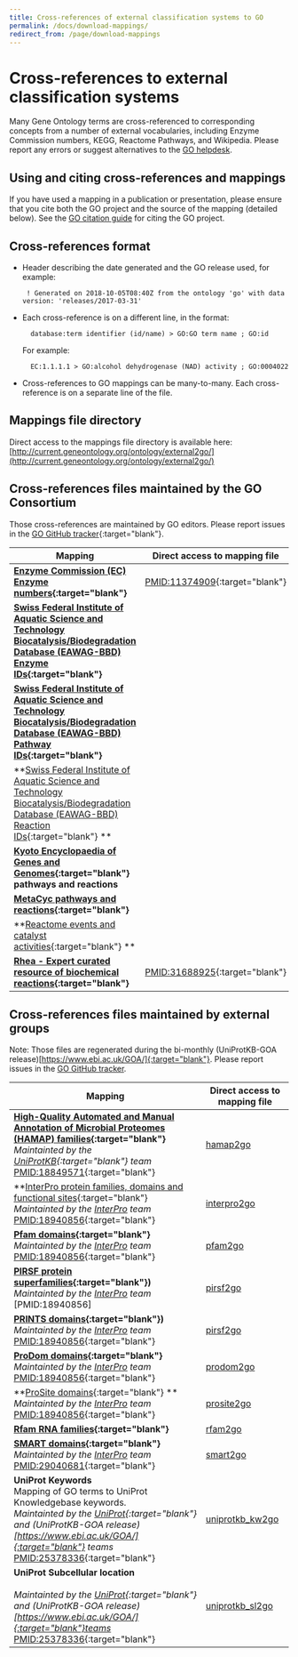 ```yaml
---
title: Cross-references of external classification systems to GO
permalink: /docs/download-mappings/
redirect_from: /page/download-mappings
---
```


# Cross-references to external classification systems
Many Gene Ontology terms are cross-referenced to corresponding concepts from a number of external vocabularies, including Enzyme Commission numbers, KEGG, Reactome Pathways, and Wikipedia. Please report any errors or suggest alternatives to the [GO helpdesk](http://help.geneontology.org/). 

## Using and citing cross-references and mappings

If you have used a mapping in a publication or presentation, please ensure that you cite both the GO project and the source of the mapping (detailed below). See the [GO citation guide](/docs/go-citation-policy/) for citing the GO project.

## Cross-references format

+ Header describing the date generated and the GO release used, for example: 

     `  ! Generated on 2018-10-05T08:40Z from the ontology 'go' with data version: 'releases/2017-03-31' `

+ Each cross-reference is on a different line, in the format: 

     `  database:term identifier (id/name) > GO:GO term name ; GO:id`
  
     For example:
  
     `  EC:1.1.1.1 > GO:alcohol dehydrogenase (NAD) activity ; GO:0004022`

 + Cross-references to GO mappings can be many-to-many. Each cross-reference is on a separate line of the file.

## Mappings file directory

Direct access to the mappings file directory is available here: [http://current.geneontology.org/ontology/external2go/](http://current.geneontology.org/ontology/external2go/)

## Cross-references files maintained by the GO Consortium

Those cross-references are maintained by GO editors. Please report issues in the [GO GitHub tracker](https://github.com/geneontology/go-ontology/issues/new){:target="blank"}. 

|Mapping |Direct access to mapping file|
|--------|---------|
|**[Enzyme Commission (EC) Enzyme numbers](https://www.qmul.ac.uk/sbcs/iubmb/){:target="blank"}** |[PMID:11374909](http://www.ncbi.nlm.nih.gov/pubmed/11374909){:target="blank"} |[ec2go](http://geneontology.org/external2go/ec2go)|
|**[Swiss Federal Institute of Aquatic Science and Technology Biocatalysis/Biodegradation Database (EAWAG-BBD) Enzyme IDs](http://eawag-bbd.ethz.ch/aboutBBD.html){:target="blank"}** | |[um-bbd_enzymeid2go](http://geneontology.org/external2go/um-bbd_enzymeid2go)|
|**[Swiss Federal Institute of Aquatic Science and Technology Biocatalysis/Biodegradation Database (EAWAG-BBD) Pathway IDs](http://eawag-bbd.ethz.ch/aboutBBD.html){:target="blank"}** | |[um-bbd_pathwayid2go](http://geneontology.org/external2go/um-bbd_pathwayid2go)|
|**[Swiss Federal Institute of Aquatic Science and Technology Biocatalysis/Biodegradation Database (EAWAG-BBD) Reaction IDs](http://eawag-bbd.ethz.ch/aboutBBD.html){:target="blank"} ** | <!--[txt](http://geneontology.org/external2go/um-bbd_reactionid2go)-->|
|**[Kyoto Encyclopaedia of Genes and Genomes](http://www.genome.jp/kegg/){:target="blank"} pathways and reactions** | |[kegg_reaction2go](http://geneontology.org/external2go/kegg_reaction2go)|
|**[MetaCyc pathways and reactions](http://metacyc.org/){:target="blank"}** | |[metacyc2go](http://geneontology.org/external2go/metacyc2go)|
|**[Reactome events and catalyst activities](http://www.reactome.org/){:target="blank"} ** | | [reactome2go](http://geneontology.org/external2go/reactome2go)|
|**[Rhea - Expert curated resource of biochemical reactions](http://www.ebi.ac.uk/rhea/){:target="blank"}** |[PMID:31688925](http://www.ncbi.nlm.nih.gov/pubmed/31688925){:target="blank"} | [rhea2go](http://geneontology.org/external2go/rhea2go)|


## Cross-references files maintained by external groups

Note: Those files are regenerated during the bi-monthly (UniProtKB-GOA release)[https://www.ebi.ac.uk/GOA/]{:target="blank"}. Please report issues in the [GO GitHub tracker](https://github.com/geneontology/go-annotation/issues/new).

|Mapping |Direct access to mapping file|
|--------|---------|
|**[High-Quality Automated and Manual Annotation of Microbial Proteomes (HAMAP) families](http://www.expasy.org/sprot/hamap/){:target="blank"}** <br> *Maintainted by the [UniProtKB](https://www.uniprot.org/){:target="blank"} team* <br> [PMID:18849571](http://www.ncbi.nlm.nih.gov/pubmed/18849571){:target="blank"} | [hamap2go](http://geneontology.org/external2go/hamap2go) |
|**[InterPro protein families, domains and functional sites](http://www.ebi.ac.uk/interpro/){:target="blank"} <br>*Maintainted by the [InterPro](http://www.ebi.ac.uk/interpro/) team* <br>[PMID:18940856](http://www.ncbi.nlm.nih.gov/pubmed/18940856){:target="blank"} |[interpro2go](http://geneontology.org/external2go/interpro2go)|
|**[Pfam domains](http://pfam.xfam.org/){:target="blank"}** <br>*Maintainted by the [InterPro](http://www.ebi.ac.uk/interpro/) team* <br>[PMID:18940856](http://www.ncbi.nlm.nih.gov/pubmed/18940856){:target="blank"}|[pfam2go](http://geneontology.org/external2go/pfam2go)|
|**[PIRSF protein superfamilies](http://pir.georgetown.edu/pirwww/dbinfo/pirsf.shtml){:target="blank"})** <br>*Maintainted by the [InterPro](http://www.ebi.ac.uk/interpro/) team* <br>[PMID:18940856]|[pirsf2go](http://geneontology.org/external2go/pirsf2go)|
|**[PRINTS domains](http://www.bioinf.manchester.ac.uk/dbbrowser/PRINTS/){:target="blank"})**<br>*Maintainted by the [InterPro](http://www.ebi.ac.uk/interpro/) team* <br>[PMID:18940856](http://www.ncbi.nlm.nih.gov/pubmed/18940856){:target="blank"} |[pirsf2go](http://geneontology.org/external2go/pirsf2go)|
|**[ProDom domains](http://prodom.prabi.fr/prodom/current/html/home.php){:target="blank"}** <br>*Maintainted by the [InterPro](http://www.ebi.ac.uk/interpro/) team* <br>[PMID:18940856](http://www.ncbi.nlm.nih.gov/pubmed/18940856){:target="blank"} |[prodom2go](http://geneontology.org/external2go/prodom2go)|
|**[ProSite domains](http://www.expasy.ch/prosite/){:target="blank"} **<br>*Maintainted by the [InterPro](http://www.ebi.ac.uk/interpro/) team* <br>[PMID:18940856](http://www.ncbi.nlm.nih.gov/pubmed/18940856){:target="blank"} |[prosite2go](http://geneontology.org/external2go/prosite2go)|
|**[Rfam RNA families](http://rfam.xfam.org/){:target="blank"}**<br>|[rfam2go](http://geneontology.org/external2go/rfam2go)|
|**[SMART domains](http://smart.embl-heidelberg.de/){:target="blank"}** <br> *Maintainted by the [InterPro](http://www.ebi.ac.uk/interpro/) team* <br>[PMID:29040681](http://www.ncbi.nlm.nih.gov/pubmed/29040681){:target="blank"} |[smart2go](http://geneontology.org/external2go/smart2go)|
|**UniProt Keywords**<br> Mapping of GO terms to UniProt Knowledgebase keywords. <br>*Maintainted by the [UniProt](http://www.uniprot.org/){:target="blank"} and (UniProtKB-GOA release)[https://www.ebi.ac.uk/GOA/]{:target="blank"} teams* <br> [PMID:25378336](https://www.ncbi.nlm.nih.gov/pubmed/25378336){:target="blank"} |[uniprotkb_kw2go](http://geneontology.org/external2go/uniprotkb_kw2go)|
|**UniProt Subcellular location**<br>  <br>*Maintainted by the [UniProt](http://www.uniprot.org/){:target="blank"} and (UniProtKB-GOA release)[https://www.ebi.ac.uk/GOA/]{:target="blank"}teams*  <br>[PMID:25378336](https://www.ncbi.nlm.nih.gov/pubmed/25378336){:target="blank"} |	[uniprotkb_sl2go](http://geneontology.org/external2go/uniprotkb_sl2go)|

